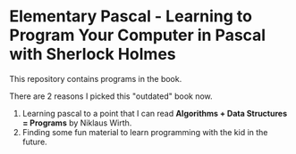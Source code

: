 # Elementary Pascal - Learning to Program Your Computer in Pascal with Sherlock Holmes

This repository contains programs in the book.

There are 2 reasons I picked this "outdated" book now.
1. Learning pascal to a point that I can read **Algorithms + Data Structures = Programs** by Niklaus Wirth.
2. Finding some fun material to learn programming with the kid in the future.

